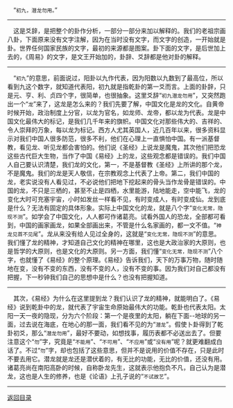 &emsp;“``初九，潜龙勿用。``”
___
&emsp;这是爻辞，是把整个的卦作分析，一部分一部分来加以解释的。我们的老祖宗画八卦，下面原来没有文字注解，因为在当时没有文字，而文字的创造，一开始就是卦。世界任何国家民族的文字，最初的来源都是图案。卦下面的文字，是后世加上去的，《周易》的文字，是文王开始加的，卦辞、爻辞都是他对卦的解释。
___
&emsp;“``初九``”的意思，前面说过，阳卦以九作代表，因为阳数以九数到了最高位，所以看到九这个数字，就知道代表阳，初九就是指乾卦的第一爻而言。上面的卦辞，只是元、亨、利、贞四个字，很简单，也很抽象。这里爻辞“``初九潜龙勿用``”，又突然跑出一个“``龙``”来了，这龙是怎么来的？我们先要了解，中国文化是龙的文化。自黄帝时候开始，政治制度上分官，以龙为官名，如龙师、龙帝，都以龙为代表。龙是中国文化最伟大的标记，是我们几千年来的旗帜。中国文化对那些伟大的、吉祥的、令人崇拜的万象，每以龙为标记。西方人尤其英国人，近几百年以来，很多资料显示对我们中国人很多防范，很多不利，他们在心理上一直惧怕中国。有一派基督教，看见龙、听见龙都会害怕的。他们说《圣经》上说龙是魔鬼，其次他们把恐龙这些古代巨大生物，当作了中国《易经》上的龙，这些观念都是错误的。我们中国人自己要认识清楚，我们龙的文化，第一，不是基督教《圣经》上所讲的那个龙，不是魔鬼。我们的龙是天人敬信，在宗教观念上代表了上帝。第二，我们中国的龙，老实说没有人看见过，不必说他们把地下挖起来的骨头当作龙骨是错误的。中国的龙，不只是三栖的，甚至不止是四栖，水里能游，陆地能走，空中能飞，龙的变化大时可充塞宇宙，小时如发丝一样看不见，有时变成人，有时变成仙。龙到底是什么？无法有固定的具体形象。实际上中国文化的龙，就是八个字“``变化无常，隐现不测``”。如学会了中国文化，人人都可作诸葛亮。试看外国人的恐龙，全部都可看到，中国的画家画龙，如果全部画出来，不管是什么名家画的，都一文不值。“``神龙见首不见尾``”。龙从来没有给人见过全身的，这就是“``变化无常，隐现不测``”的意思。我们懂了龙的精神，才知道自己文化的精神在哪里，这也是大政治家的大原则，也是哲学的大原则，也是文化的大原则。另一方面，我们懂“``变化无常，隐现不测``”八个字，也就懂了《易经》的整个原理。《易经》告诉我们，天下的万事万物，随时随地在变，没有不变的东西，没有不变的人，没有不变的事。因为我们对自己都没有把握，下一秒钟我们自己的思想中是什么？也没有把握知道。
___
&emsp;其次，《易经》为什么在这里提到龙？我们认识了龙的精神，就能明白了。《易经》说到乾卦中的龙，就代表了宇宙生命原始最伟大的功能。乾卦也代表太阳。太阳一天一夜的隐现，分为六个阶段：第一个是夜里的太阳，躺在下面--地球的另一面，过去说在海底，在地心的那一面，我们看不见的为“``潜龙``”。假使卜卦得到了乾卦初爻，那么“``潜龙勿用``”，最好不要动，如想找事，履历表都不必送出去了。但要注意这个“``勿``”字，究竟是“``不能用``”、“``不可用``”、“``不应用``”或“``没有用``”呢？就更难翻成白话了。不过“``勿``”字，却也包括了这些意思，但并不是说用的价值不存在，只是此时不要去用它。潜龙就是龙还是潜伏着的，有无比的功能，无比的价值，还没有用。诸葛亮尚在南阳高卧的时候，自称卧龙先生，这就表示他抱负不凡，自己认为是潜龙，这也是人生的修养，也是《论语》上孔子说的“``不试故艺``”。
___
[返回目录](../../master/README.md#目录)